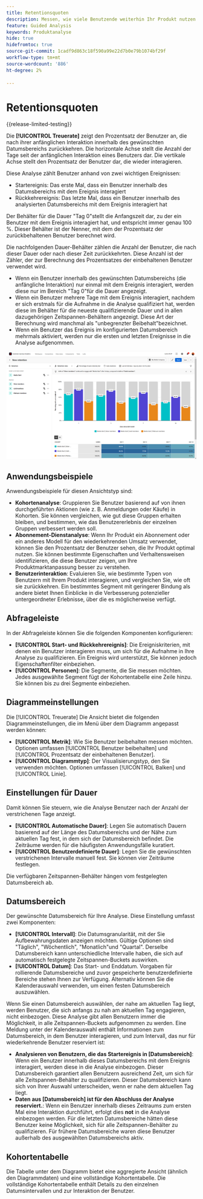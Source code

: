 ```yaml
---
title: Retentionsquoten
description: Messen, wie viele Benutzende weiterhin Ihr Produkt nutzen.
feature: Guided Analysis
keywords: Produktanalyse
hide: true
hidefromtoc: true
source-git-commit: 1cadf9d863c18f590a99e22d7b0e79b1074bf29f
workflow-type: tm+mt
source-wordcount: '886'
ht-degree: 2%

---
```


# Retentionsquoten

{{release-limited-testing}}

Die **[!UICONTROL Treuerate]** zeigt den Prozentsatz der Benutzer an, die nach ihrer anfänglichen Interaktion innerhalb des gewünschten Datumsbereichs zurückkehren. Die horizontale Achse stellt die Anzahl der Tage seit der anfänglichen Interaktion eines Benutzers dar. Die vertikale Achse stellt den Prozentsatz der Benutzer dar, die wieder interagieren.

Diese Analyse zählt Benutzer anhand von zwei wichtigen Ereignissen:

* Startereignis: Das erste Mal, dass ein Benutzer innerhalb des Datumsbereichs mit dem Ereignis interagiert
* Rückkehrereignis: Das letzte Mal, dass ein Benutzer innerhalb des analysierten Datumsbereichs mit dem Ereignis interagiert hat

Der Behälter für die Dauer &quot;Tag 0&quot;stellt die Anfangszeit dar, zu der ein Benutzer mit dem Ereignis interagiert hat, und entspricht immer genau 100 %. Dieser Behälter ist der Nenner, mit dem der Prozentsatz der zurückbehaltenen Benutzer berechnet wird.

Die nachfolgenden Dauer-Behälter zählen die Anzahl der Benutzer, die nach dieser Dauer oder nach dieser Zeit zurückkehrten. Diese Anzahl ist der Zähler, der zur Berechnung des Prozentsatzes der einbehaltenen Benutzer verwendet wird.

* Wenn ein Benutzer innerhalb des gewünschten Datumsbereichs (die anfängliche Interaktion) nur einmal mit dem Ereignis interagiert, werden diese nur im Bereich &quot;Tag 0&quot;für die Dauer angezeigt.
* Wenn ein Benutzer mehrere Tage mit dem Ereignis interagiert, nachdem er sich erstmals für die Aufnahme in die Analyse qualifiziert hat, werden diese im Behälter für die neueste qualifizierende Dauer und in allen dazugehörigen Zeitspannen-Behältern angezeigt. Diese Art der Berechnung wird manchmal als &quot;unbegrenzter Beibehalt&quot;bezeichnet.
* Wenn ein Benutzer das Ereignis im konfigurierten Datumsbereich mehrmals aktiviert, werden nur die ersten und letzten Ereignisse in die Analyse aufgenommen.

![Screenshot der Treueraten](../assets/retention-rates.png)

## Anwendungsbeispiele

Anwendungsbeispiele für diesen Ansichtstyp sind:

* **Kohortenanalyse**: Gruppieren Sie Benutzer basierend auf von ihnen durchgeführten Aktionen (wie z. B. Anmeldungen oder Käufe) in Kohorten. Sie können vergleichen, wie gut diese Gruppen erhalten bleiben, und bestimmen, wie das Benutzererlebnis der einzelnen Gruppen verbessert werden soll.
* **Abonnement-Dienstanalyse**: Wenn Ihr Produkt ein Abonnement oder ein anderes Modell für den wiederkehrenden Umsatz verwendet, können Sie den Prozentsatz der Benutzer sehen, die Ihr Produkt optimal nutzen. Sie können bestimmte Eigenschaften und Verhaltensweisen identifizieren, die diese Benutzer zeigen, um Ihre Produktmarktanpassung besser zu verstehen.
* **Benutzerinteraktion**: Evaluieren Sie, wie bestimmte Typen von Benutzern mit Ihrem Produkt interagieren, und vergleichen Sie, wie oft sie zurückkehren. Ein bestimmtes Segment mit geringerer Bindung als andere bietet Ihnen Einblicke in die Verbesserung potenzieller untergeordneter Erlebnisse, über die es möglicherweise verfügt.

## Abfrageleiste

In der Abfrageleiste können Sie die folgenden Komponenten konfigurieren:

* **[!UICONTROL Start- und Rückkehrereignis]**: Die Ereigniskriterien, mit denen ein Benutzer interagieren muss, um sich für die Aufnahme in Ihre Analyse zu qualifizieren. Ein Ereignis wird unterstützt, Sie können jedoch Eigenschaftenfilter einbeziehen.
* **[!UICONTROL Personen]**: Die Segmente, die Sie messen möchten. Jedes ausgewählte Segment fügt der Kohortentabelle eine Zeile hinzu. Sie können bis zu drei Segmente einbeziehen.

## Diagrammeinstellungen

Die [!UICONTROL Treuerate] Die Ansicht bietet die folgenden Diagrammeinstellungen, die im Menü über dem Diagramm angepasst werden können:

* **[!UICONTROL Metrik]**: Wie Sie Benutzer beibehalten messen möchten. Optionen umfassen [!UICONTROL Benutzer beibehalten] und [!UICONTROL Prozentsatz der einbehaltenen Benutzer].
* **[!UICONTROL Diagrammtyp]**: Der Visualisierungstyp, den Sie verwenden möchten. Optionen umfassen [!UICONTROL Balken] und [!UICONTROL Linie].

## Einstellungen für Dauer

Damit können Sie steuern, wie die Analyse Benutzer nach der Anzahl der verstrichenen Tage anzeigt.

* **[!UICONTROL Automatische Dauer]**: Legen Sie automatisch Dauern basierend auf der Länge des Datumsbereichs und der Nähe zum aktuellen Tag fest, in dem sich der Datumsbereich befindet. Die Zeiträume werden für die häufigsten Anwendungsfälle kuratiert.
* **[!UICONTROL Benutzerdefinierte Dauer]**: Legen Sie die gewünschten verstrichenen Intervalle manuell fest. Sie können vier Zeiträume festlegen.

Die verfügbaren Zeitspannen-Behälter hängen vom festgelegten Datumsbereich ab.

## Datumsbereich

Der gewünschte Datumsbereich für Ihre Analyse. Diese Einstellung umfasst zwei Komponenten:

* **[!UICONTROL Intervall]**: Die Datumsgranularität, mit der Sie Aufbewahrungsdaten anzeigen möchten. Gültige Optionen sind &quot;Täglich&quot;, &quot;Wöchentlich&quot;, &quot;Monatlich&quot;und &quot;Quartal&quot;. Derselbe Datumsbereich kann unterschiedliche Intervalle haben, die sich auf automatisch festgelegte Zeitspannen-Buckets auswirken.
* **[!UICONTROL Datum]**: Das Start- und Enddatum. Vorgaben für rollierende Datumsbereiche und zuvor gespeicherte benutzerdefinierte Bereiche stehen Ihnen zur Verfügung. Alternativ können Sie die Kalenderauswahl verwenden, um einen festen Datumsbereich auszuwählen.

Wenn Sie einen Datumsbereich auswählen, der nahe am aktuellen Tag liegt, werden Benutzer, die sich anfangs zu nah am aktuellen Tag engagieren, nicht einbezogen. Diese Analyse gibt allen Benutzern immer die Möglichkeit, in alle Zeitspannen-Buckets aufgenommen zu werden. Eine Meldung unter der Kalenderauswahl enthält Informationen zum Datumsbereich, in dem Benutzer interagieren, und zum Intervall, das nur für wiederkehrende Benutzer reserviert ist:

* **Analysieren von Benutzern, die das Startereignis in [Datumsbereich]**: Wenn ein Benutzer innerhalb dieses Datumsbereichs mit dem Ereignis interagiert, werden diese in die Analyse einbezogen. Dieser Datumsbereich garantiert allen Benutzern ausreichend Zeit, um sich für alle Zeitspannen-Behälter zu qualifizieren. Dieser Datumsbereich kann sich von Ihrer Auswahl unterscheiden, wenn er nahe dem aktuellen Tag liegt.
* **Daten aus [Datumsbereich] ist für den Abschluss der Analyse reserviert.**: Wenn ein Benutzer innerhalb dieses Zeitraums zum ersten Mal eine Interaktion durchführt, erfolgt dies **not** in die Analyse einbezogen werden. Für die letzten Datumsbereiche hätten diese Benutzer keine Möglichkeit, sich für alle Zeitspannen-Behälter zu qualifizieren. Für frühere Datumsbereiche waren diese Benutzer außerhalb des ausgewählten Datumsbereichs aktiv.

## Kohortentabelle

Die Tabelle unter dem Diagramm bietet eine aggregierte Ansicht (ähnlich den Diagrammdaten) und eine vollständige Kohortentabelle. Die vollständige Kohortentabelle enthält Details zu den einzelnen Datumsintervallen und zur Interaktion der Benutzer.
